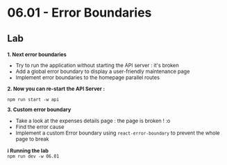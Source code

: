 <!-- .slide: class="exercice" -->

<h1 id="error-boundaries" style="margin-bottom: 30px;">06.01 - Error Boundaries</h1>

## Lab

<small>

**1. Next error boundaries**

- Try to run the application without starting the API server : it's broken
- Add a global error boundary to display a user-friendly maintenance page
- Implement error boundaries to the homepage parallel routes

**2. Now you can re-start the API Server :**

`npm run start -w api`

**3. Custom error boundary**

- Take a look at the expenses details page : the page is broken ! :o
- Find the error cause
- Implement a custom Error boundary using `react-error-boundary` to prevent the whole page to break

**ℹ️ Running the lab**<br/>
`npm run dev -w 06.01`

</small>
